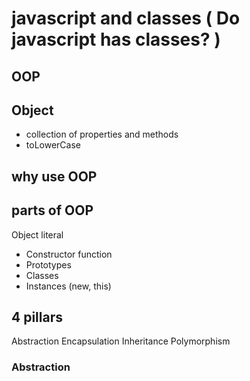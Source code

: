 # javascript and classes ( Do javascript has classes? )

## OOP

## Object
- collection of properties and methods
- toLowerCase

## why use OOP 

## parts of OOP 

Object literal 

- Constructor function 
- Prototypes 
- Classes 
- Instances (new, this)

## 4 pillars 

Abstraction 
Encapsulation 
Inheritance 
Polymorphism  

### Abstraction